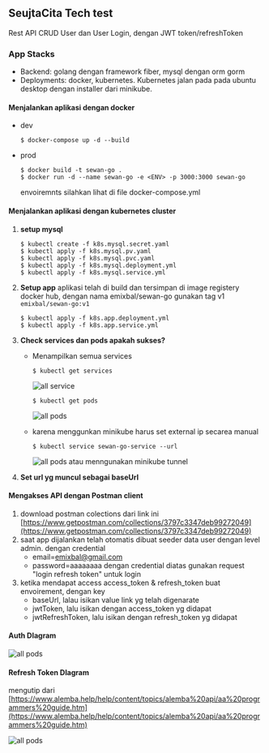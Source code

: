 ## SeujtaCita Tech test

Rest API CRUD User dan User Login, dengan JWT token/refreshToken

### App Stacks
 - Backend: golang dengan framework fiber, mysql dengan orm gorm
 - Deployments: docker, kubernetes. Kubernetes jalan pada pada ubuntu desktop dengan installer dari minikube.

#### Menjalankan aplikasi dengan docker

 - dev
	```
	$ docker-compose up -d --build
	```
 - prod
	```
	$ docker build -t sewan-go .
	$ docker run -d --name sewan-go -e <ENV> -p 3000:3000 sewan-go 
	```
	envoiremnts silahkan lihat di file docker-compose.yml

#### Menjalankan aplikasi dengan kubernetes cluster
 1. **setup mysql** 
 	```
	$ kubectl create -f k8s.mysql.secret.yaml
	$ kubectl apply -f k8s.mysql.pv.yaml
	$ kubectl apply -f k8s.mysql.pvc.yaml
	$ kubectl apply -f k8s.mysql.deployment.yml
	$ kubectl apply -f k8s.mysql.service.yml
	```
 2. **Setup app**
	aplikasi telah di build dan tersimpan di image registery docker hub, dengan nama 
	emixbal/sewan-go gunakan tag v1
	``` emixbal/sewan-go:v1 ```
 	```
	$ kubectl apply -f k8s.app.deployment.yml
	$ kubectl apply -f k8s.app.service.yml
	```
 3. **Check services dan pods apakah sukses?**
    - Menampilkan semua services
        ```
        $ kubectl get services
        ```
        ![all service](https://raw.githubusercontent.com/emixbal/sewan-go/main/images/services%20all.png)
        
        ```
        $ kubectl get pods
        ```  
        ![all pods](https://raw.githubusercontent.com/emixbal/sewan-go/main/images/pods%20all.png)
    - karena menggunkan minikube harus set external ip secarea manual
        ```
        $ kubectl service sewan-go-service --url
        ```
        ![all pods](https://raw.githubusercontent.com/emixbal/sewan-go/main/images/services%20generate%20url.png)
        atau menngunakan minikube tunnel
 6. **Set url yg muncul sebagai baseUrl**

#### Mengakses API dengan Postman client
 1. download postman colections dari link ini
    [https://www.getpostman.com/collections/3797c3347deb99272049](https://www.getpostman.com/collections/3797c3347deb99272049)
 2. saat app dijalankan telah otomatis dibuat seeder data user dengan level admin. dengan credential
    - email=emixbal@gmail.com
    - password=aaaaaaaa
    dengan credential diatas gunakan request "login refresh token" untuk login
 3. ketika mendapat access access_token & refresh_token buat envoirement, dengan key
    - baseUrl, lalau isikan value link yg telah digenarate
    - jwtToken, lalu isikan dengan access_token yg didapat
    - jwtRefreshToken, lalu isikan dengan refresh_token yg didapat

#### Auth DIagram
![all pods](https://raw.githubusercontent.com/emixbal/sewan-go/main/images/Picture1.jpg)
#### Refresh Token DIagram
mengutip dari [https://www.alemba.help/help/content/topics/alemba%20api/aa%20programmers%20guide.htm](https://www.alemba.help/help/content/topics/alemba%20api/aa%20programmers%20guide.htm)

![all pods](https://raw.githubusercontent.com/emixbal/sewan-go/main/images/refresh%20token.jpg)